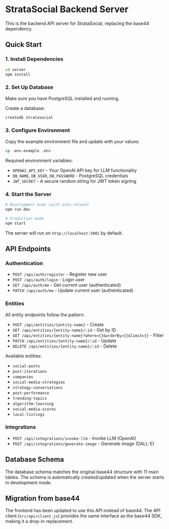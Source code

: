 # StrataSocial Backend Server

This is the backend API server for StrataSocial, replacing the base44 dependency.

## Quick Start

### 1. Install Dependencies
```bash
cd server
npm install
```

### 2. Set Up Database
Make sure you have PostgreSQL installed and running.

Create a database:
```bash
createdb stratasocial
```

### 3. Configure Environment
Copy the example environment file and update with your values:
```bash
cp .env.example .env
```

Required environment variables:
- `OPENAI_API_KEY` - Your OpenAI API key for LLM functionality
- `DB_NAME`, `DB_USER`, `DB_PASSWORD` - PostgreSQL credentials
- `JWT_SECRET` - A secure random string for JWT token signing

### 4. Start the Server
```bash
# Development mode (with auto-reload)
npm run dev

# Production mode
npm start
```

The server will run on `http://localhost:3001` by default.

## API Endpoints

### Authentication
- `POST /api/auth/register` - Register new user
- `POST /api/auth/login` - Login user
- `GET /api/auth/me` - Get current user (authenticated)
- `PATCH /api/auth/me` - Update current user (authenticated)

### Entities
All entity endpoints follow the pattern:
- `POST /api/entities/{entity-name}` - Create
- `GET /api/entities/{entity-name}/:id` - Get by ID
- `GET /api/entities/{entity-name}?where={}&orderBy={}&limit={}` - Filter
- `PATCH /api/entities/{entity-name}/:id` - Update
- `DELETE /api/entities/{entity-name}/:id` - Delete

Available entities:
- `social-posts`
- `post-iterations`
- `companies`
- `social-media-strategies`
- `strategy-conversations`
- `post-performance`
- `trending-topics`
- `algorithm-learning`
- `social-media-scores`
- `local-listings`

### Integrations
- `POST /api/integrations/invoke-llm` - Invoke LLM (OpenAI)
- `POST /api/integrations/generate-image` - Generate image (DALL-E)

## Database Schema

The database schema matches the original base44 structure with 11 main tables. The schema is automatically created/updated when the server starts in development mode.

## Migration from base44

The frontend has been updated to use this API instead of base44. The API client (`src/api/client.js`) provides the same interface as the base44 SDK, making it a drop-in replacement.
